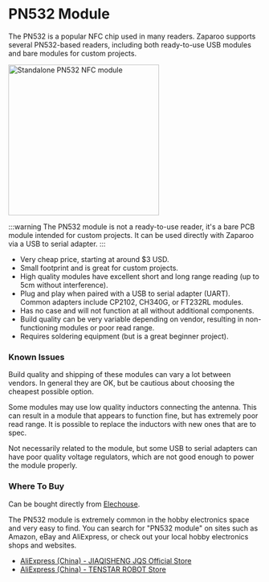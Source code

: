 # PN532 Module

The PN532 is a popular NFC chip used in many readers. Zaparoo supports several PN532-based readers, including both ready-to-use USB modules and bare modules for custom projects.

<img src="/img/docs/readers/PN532-module.jpg" alt="Standalone PN532 NFC module" width="300" />

:::warning
The PN532 module is not a ready-to-use reader, it's a bare PCB module intended for custom projects. It can be used directly with Zaparoo via a USB to serial adapter.
:::

- Very cheap price, starting at around $3 USD.
- Small footprint and is great for custom projects.
- High quality modules have excellent short and long range reading (up to 5cm without interference).
- Plug and play when paired with a USB to serial adapter (UART). Common adapters include CP2102, CH340G, or FT232RL modules.
- Has no case and will not function at all without additional components.
- Build quality can be very variable depending on vendor, resulting in non-functioning modules or poor read range.
- Requires soldering equipment (but is a great beginner project).

### Known Issues

Build quality and shipping of these modules can vary a lot between vendors. In general they are OK, but be cautious about choosing the cheapest possible option.

Some modules may use low quality inductors connecting the antenna. This can result in a module that appears to function fine, but has extremely poor read range. It is possible to replace the inductors with new ones that are to spec.

Not necessarily related to the module, but some USB to serial adapters can have poor quality voltage regulators, which are not good enough to power the module properly.

### Where To Buy

Can be bought directly from [Elechouse](https://www.elechouse.com/product/pn532-nfc-rfid-module-v4/).

The PN532 module is extremely common in the hobby electronics space and very easy to find. You can search for "PN532 module" on sites such as Amazon, eBay and AliExpress, or check out your local hobby electronics shops and websites.

- [AliExpress (China) - JIAQISHENG JQS Official Store](https://www.aliexpress.com/item/1005002755983375.html)
- [AliExpress (China) - TENSTAR ROBOT Store](https://www.aliexpress.com/item/1005005973913526.html)
